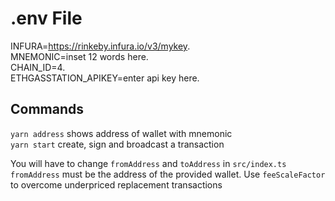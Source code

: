 # .env File

INFURA=https://rinkeby.infura.io/v3/mykey.  
MNEMONIC=inset 12 words here.  
CHAIN_ID=4.  
ETHGASSTATION_APIKEY=enter api key here.  

## Commands

`yarn address` shows address of wallet with mnemonic  
`yarn start` create, sign and broadcast a transaction

You will have to change `fromAddress` and `toAddress` in `src/index.ts` `fromAddress` must be the address of the provided wallet.
Use `feeScaleFactor` to overcome underpriced replacement transactions
